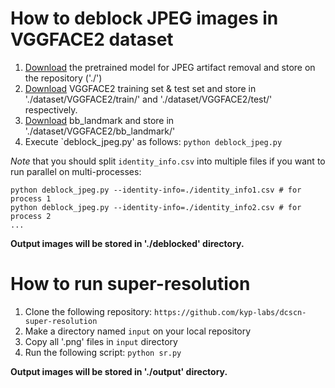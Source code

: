 # How to deblock JPEG images in VGGFACE2 dataset

1. [Download](https://github.com/alexjc/neural-enhance/releases/download/v0.3/ne1x-photo-repair-0.3.pkl.bz2) the pretrained model for JPEG artifact removal and store on the repository ('./')
2. [Download](http://www.robots.ox.ac.uk/~vgg/data/vgg_face2/) VGGFACE2 training set & test set and store in './dataset/VGGFACE2/train/' and './dataset/VGGFACE2/test/' respectively.
3. [Download](http://www.robots.ox.ac.uk/~vgg/data/vgg_face2/) bb_landmark and store in './dataset/VGGFACE2/bb_landmark/'
4. Execute `deblock_jpeg.py' as follows:
```python deblock_jpeg.py```

*Note* that you should split `identity_info.csv` into multiple files if you want to run parallel on multi-processes:
```
python deblock_jpeg.py --identity-info=./identity_info1.csv # for process 1
python deblock_jpeg.py --identity-info=./identity_info2.csv # for process 2
...
```

**Output images will be stored in './deblocked' directory.**


# How to run super-resolution

1. Clone the following repository: `https://github.com/kyp-labs/dcscn-super-resolution`
2. Make a directory named `input` on your local repository
3. Copy all '.png' files in `input` directory
4. Run the following script: `python sr.py`

**Output images will be stored in './output' directory.**
